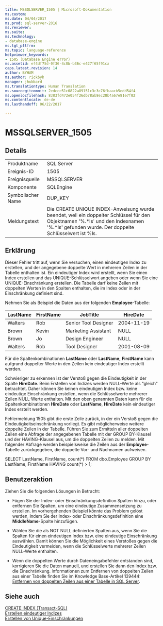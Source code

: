 ```yaml
---
title: MSSQLSERVER_1505 | Microsoft-Dokumentation
ms.custom: 
ms.date: 04/04/2017
ms.prod: sql-server-2016
ms.reviewer: 
ms.suite: 
ms.technology:
- database-engine
ms.tgt_pltfrm: 
ms.topic: language-reference
helpviewer_keywords:
- 1505 (Database Engine error)
ms.assetid: ef4df75d-0f36-4c8b-b36c-e427f65f91ca
caps.latest.revision: 14
author: BYHAM
ms.author: rickbyh
manager: jhubbard
ms.translationtype: Human Translation
ms.sourcegitcommit: 2edcce51c6822a89151c3c3c76fbaacb5edd54f4
ms.openlocfilehash: 8383fd472e054f26db78ab8ec28b4a67e81e7f02
ms.contentlocale: de-de
ms.lasthandoff: 06/22/2017

---
```

# <a name="mssqlserver1505"></a>MSSQLSERVER_1505
  
## <a name="details"></a>Details  
  
|||  
|-|-|  
|Produktname|SQL Server|  
|Ereignis-ID|1505|  
|Ereignisquelle|MSSQLSERVER|  
|Komponente|SQLEngine|  
|Symbolischer Name|DUP_KEY|  
|Meldungstext|Die CREATE UNIQUE INDEX-Anweisung wurde beendet, weil ein doppelter Schlüssel für den Objektnamen '%.*ls' und den Indexnamen '%.\*ls' gefunden wurde.  Der doppelte Schlüsselwert ist %ls.|  
  
## <a name="explanation"></a>Erklärung  
Dieser Fehler tritt auf, wenn Sie versuchen, einen eindeutigen Index zu erstellen, und der angegebene doppelte Wert in mehreren Zeilen in der Tabelle enthalten ist. Ein eindeutiger Index wird erstellt, wenn Sie einen Index erstellen und das UNIQUE-Schlüsselwort angeben oder wenn Sie eine UNIQUE-Einschränkung erstellen. Die Tabelle darf keine Zeilen mit doppelten Werten in den Spalten enthalten, die im Index oder in der Einschränkung definiert sind.  
  
Nehmen Sie als Beispiel die Daten aus der folgenden **Employee**-Tabelle:  
  
|LastName|FirstName|JobTitle|HireDate|  
|------------|-------------|------------|------------|  
|Walters|Rob|Senior Tool Designer|2004-11-19|  
|Brown|Kevin|Marketing Assistant|NULL|  
|Brown|Jo|Design Engineer|NULL|  
|Walters|Rob|Tool Designer|2001-08-09|  
  
Für die Spaltenkombinationen **LastName** oder **LastName**, **FirstName** kann aufgrund doppelter Werte in den Zeilen kein eindeutiger Index erstellt werden.  
  
Schwieriger zu erkennen ist der Verstoß gegen die Eindeutigkeit in der Spalte **HireDate**. Beim Erstellen von Indizes werden NULL-Werte als "gleich" betrachtet. Daher können Sie keinen eindeutigen Index bzw. keine eindeutige Einschränkung erstellen, wenn die Schlüsselwerte mehrerer Zeilen NULL-Werte enthalten. Mit den oben genannten Daten kann für die Spaltenkombinationen **HireDate** oder **LastName**, **HireDate** kein eindeutiger Index erstellt werden.  
  
Fehlermeldung 1505 gibt die erste Zeile zurück, in der ein Verstoß gegen die Eindeutigkeitseinschränkung vorliegt. Es gibt möglicherweise weitere doppelte Zeilen in der Tabelle. Führen Sie zum Ermitteln aller doppelten Zeilen eine Abfrage der angegebenen Tabelle mit der GROUP BY-Klausel und der HAVING-Klausel aus, um die doppelten Zeilen zu melden. Mit folgender Abfrage werden beispielsweise die Zeilen aus der **Employee**-Tabelle zurückgegeben, die doppelte Vor- und Nachnamen aufweisen.  
  
SELECT LastName, FirstName, count(*) FROM dbo.Employee GROUP BY LastName, FirstName HAVING count(\*) > 1;  
  
## <a name="user-action"></a>Benutzeraktion  
Ziehen Sie die folgenden Lösungen in Betracht:  
  
-   Fügen Sie der Index- oder Einschränkungsdefinition Spalten hinzu, oder entfernen Sie Spalten, um eine eindeutige Zusammensetzung zu erstellen. Im vorhergehenden Beispiel könnte das Problem gelöst werden, indem Sie der Index- oder Einschränkungsdefinition eine **MiddleName**-Spalte hinzufügen.  
  
-   Wählen Sie die als NOT NULL definierten Spalten aus, wenn Sie die Spalten für einen eindeutigen Index bzw. eine eindeutige Einschränkung auswählen. Damit können Sie die Möglichkeit eines Verstoßes gegen die Eindeutigkeit vermeiden, wenn die Schlüsselwerte mehrerer Zeilen NULL-Werte enthalten.  
  
-   Wenn die doppelten Werte durch Dateneingabefehler entstanden sind, korrigieren Sie die Daten manuell, und erstellen Sie dann den Index bzw. die Einschränkung. Informationen zum Entfernen von doppelten Zeilen aus einer Tabelle finden Sie im Knowledge Base-Artikel 139444: [Entfernen von doppelten Zeilen aus einer Tabelle in SQL Server](http://support.microsoft.com/kb/139444).  
  
## <a name="see-also"></a>Siehe auch  
[CREATE INDEX &#40;Transact-SQL&#41;](~/t-sql/statements/create-index-transact-sql.md)  
[Erstellen eindeutiger Indizes](~/relational-databases/indexes/create-unique-indexes.md)  
[Erstellen von Unique-Einschränkungen](~/relational-databases/tables/create-unique-constraints.md)  
  


